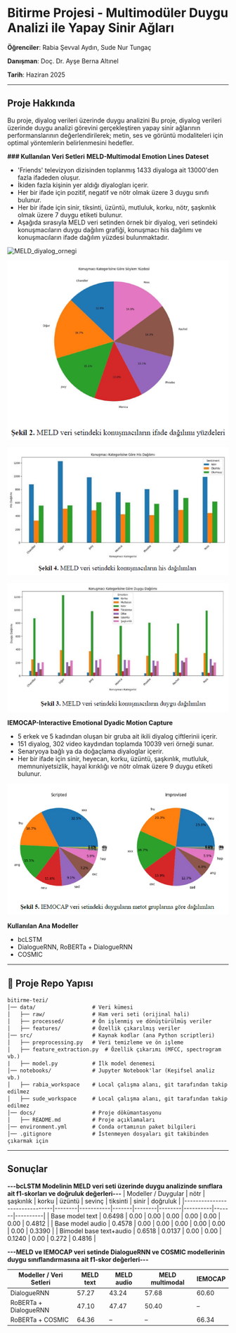 # Bitirme Projesi - Multimodüler Duygu Analizi ile Yapay Sinir Ağları
**Öğrenciler**: Rabia Şevval Aydın, Sude Nur Tungaç

**Danışman**: Doç. Dr. Ayşe Berna Altınel

**Tarih**: Haziran 2025

---

## Proje Hakkında
Bu proje, diyalog verileri üzerinde duygu analizini
Bu proje, diyalog verileri üzerinde duygu analizi görevini gerçekleştiren yapay sinir ağlarının performanslarının değerlendirilerek; metin, ses ve görüntü modaliteleri için optimal yöntemlerin belirlenmesini hedefler. 

**### Kullanılan Veri Setleri**
**MELD-Multimodal Emotion Lines Dateset**
- 'Friends' televizyon dizisinden toplanmış 1433 diyaloga ait 13000'den fazla ifadeden oluşur.
- İkiden fazla kişinin yer aldığı diyalogları içerir.
- Her bir ifade için pozitif, negatif ve nötr olmak üzere 3 duygu sınıfı bulunur.
- Her bir ifade için sinir, tiksinti, üzüntü, mutluluk, korku, nötr, şaşkınlık olmak üzere 7 duygu etiketi bulunur.
- Aşağıda sırasıyla MELD veri setinden örnek bir diyalog, veri setindeki konuşmacıların duygu dağılım grafiği, konuşmacı his dağılımı ve konuşmacıların ifade dağılım yüzdesi bulunmaktadır.

![MELD_diyalog_ornegi](meld_diyalog_örnegi.png)

![MELD_konusmaci ifade dagilim yuzdesi](meld_konusmaci_ifade_dagilim_yuzdesi.png)

![MELD_konusmaci his dagilimi](meld_konusmaci_his_dagilimi.png)

![MELD_konusmacı duygu dagilimi](meld_konusmaci_duygu_dagilimi.png)



**IEMOCAP-Interactive Emotional Dyadic Motion Capture**
- 5 erkek ve 5 kadından oluşan bir gruba ait ikili diyalog çiftlerinii içerir.
- 151 diyalog, 302 video kaydından toplamda 10039 veri örneği sunar.
- Senaryoya bağlı ya da doğaçlama diyaloglar içerir.
- Her bir ifade için sinir, heyecan, korku, üzüntü, şaşkınlık, mutluluk, memnuniyetsizlik, hayal kırıklığı ve nötr olmak üzere 9 duygu etiketi bulunur.

![IEMOCAP veri görseli](iemocap_duygu_dagilimi.png)


**Kullanılan Ana Modeller**
- bcLSTM
- DialogueRNN, RoBERTa + DialogueRNN
- COSMIC
---
## 📂 Proje Repo Yapısı
```
bitirme-tezi/
│── data/                  # Veri kümesi
│   ├── raw/               # Ham veri seti (orijinal hali)
│   ├── processed/         # Ön işlenmiş ve dönüştürülmüş veriler
│   ├── features/          # Özellik çıkarılmış veriler
│── src/                   # Kaynak kodlar (ana Python scriptleri)
│   ├── preprocessing.py   # Veri temizleme ve ön işleme
│   ├── feature_extraction.py  # Özellik çıkarımı (MFCC, spectrogram vb.)
|   ├── model.py           # İlk model denemesi
│── notebooks/             # Jupyter Notebook'lar (Keşifsel analiz vb.)
│   ├── rabia_workspace    # Local çalışma alanı, git tarafından takip edilmez
│   ├── sude_workspace     # Local çalışma alanı, git tarafından takip edilmez
│── docs/                  # Proje dökümantasyonu
│   ├── README.md          # Proje açıklamaları
│── environment.yml        # Conda ortamının paket bilgileri
│── .gitignore             # İstenmeyen dosyaları git takibinden çıkarmak için
```
---
## Sonuçlar
**---bcLSTM Modelinin MELD veri seti üzerinde duygu analizinde sınıflara ait f1-skorları ve doğruluk değerleri---**
| Modeller / Duygular           | nötr   | şaşkınlık | korku | üzüntü | sevinç | tiksinti | sinir | doğruluk |
|-------------------------------|--------|-----------|-------|--------|--------|----------|-------|----------|
| Base model text               | 0.6498 | 0.00      | 0.00  | 0.00   | 0.00   | 0.00     | 0.00  | 0.4812   |
| Base model audio              | 0.4578 | 0.00      | 0.00  | 0.00   | 0.00   | 0.00     | 0.00  | 0.3390   |
| Bimodel base text+audio       | 0.6518 | 0.0137    | 0.00  | 0.00   | 0.1240 | 0.00     | 0.272 | 0.4816   |


**---MELD ve IEMOCAP veri setinde DialogueRNN ve COSMIC modellerinin duygu sınıflandırmasına ait f1-skor değerleri---**

| Modeller / Veri Setleri      | MELD text | MELD audio | MELD multimodal | IEMOCAP |
|-------------------------------|-----------|------------|-----------------|---------|
| DialogueRNN                   | 57.27     | 43.24      | 57.68           | 60.60   |
| RoBERTa + DialogueRNN         | 47.10     | 47.47      | 50.40           | –       |
| RoBERTa + COSMIC              | 64.36     | –          | –               | 66.34   |
